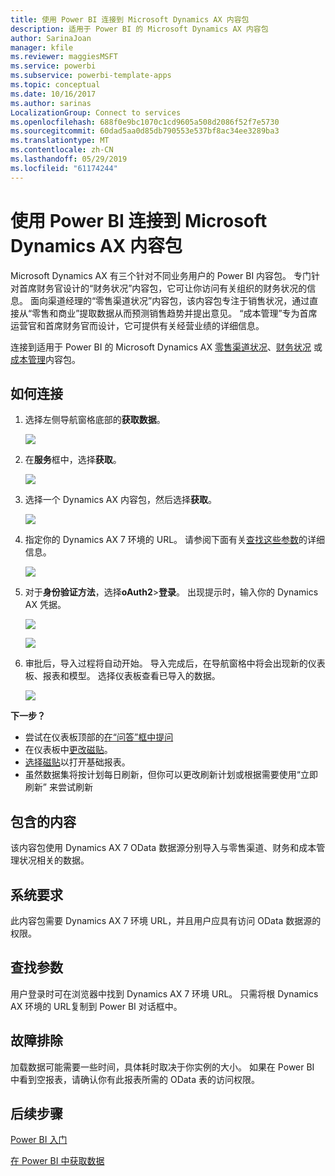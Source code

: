 ```yaml
---
title: 使用 Power BI 连接到 Microsoft Dynamics AX 内容包
description: 适用于 Power BI 的 Microsoft Dynamics AX 内容包
author: SarinaJoan
manager: kfile
ms.reviewer: maggiesMSFT
ms.service: powerbi
ms.subservice: powerbi-template-apps
ms.topic: conceptual
ms.date: 10/16/2017
ms.author: sarinas
LocalizationGroup: Connect to services
ms.openlocfilehash: 688f0e9bc1070c1cd9605a508d2086f52f7e5730
ms.sourcegitcommit: 60dad5aa0d85db790553e537bf8ac34ee3289ba3
ms.translationtype: MT
ms.contentlocale: zh-CN
ms.lasthandoff: 05/29/2019
ms.locfileid: "61174244"
---
```

# <a name="connect-to-microsoft-dynamics-ax-content-pack-with-power-bi"></a>使用 Power BI 连接到 Microsoft Dynamics AX 内容包
Microsoft Dynamics AX 有三个针对不同业务用户的 Power BI 内容包。 专门针对首席财务官设计的“财务状况”内容包，它可让你访问有关组织的财务状况的信息。 面向渠道经理的“零售渠道状况”内容包，该内容包专注于销售状况，通过直接从“零售和商业”提取数据从而预测销售趋势并提出意见。 “成本管理”专为首席运营官和首席财务官而设计，它可提供有关经营业绩的详细信息。

连接到适用于 Power BI 的 Microsoft Dynamics AX [零售渠道状况](https://app.powerbi.com/getdata/services/dynamics-ax-retail-channel-performance)、[财务状况](https://app.powerbi.com/getdata/services/dynamics-ax-financial-performance) 或[成本管理](https://app.powerbi.com/getdata/services/dynamics-ax-cost-management)内容包。

## <a name="how-to-connect"></a>如何连接
1. 选择左侧导航窗格底部的**获取数据**。
   
   ![](media/service-connect-to-microsoft-dynamics-ax/getdata.png)
2. 在**服务**框中，选择**获取**。
   
   ![](media/service-connect-to-microsoft-dynamics-ax/services.png)
3. 选择一个 Dynamics AX 内容包，然后选择**获取**。
   
   ![](media/service-connect-to-microsoft-dynamics-ax/mdax.png)
4. 指定你的 Dynamics AX 7 环境的 URL。 请参阅下面有关[查找这些参数](#FindingParams)的详细信息。
   
   ![](media/service-connect-to-microsoft-dynamics-ax/params.png)
5. 对于**身份验证方法**，选择**oAuth2**\>**登录**。 出现提示时，输入你的 Dynamics AX 凭据。
   
    ![](media/service-connect-to-microsoft-dynamics-ax/creds.png)
   
    ![](media/service-connect-to-microsoft-dynamics-ax/creds2.png)
6. 审批后，导入过程将自动开始。 导入完成后，在导航窗格中将会出现新的仪表板、报表和模型。 选择仪表板查看已导入的数据。
   
     ![](media/service-connect-to-microsoft-dynamics-ax/dashboard.png)

**下一步？**

* 尝试在仪表板顶部的[在“问答”框中提问](consumer/end-user-q-and-a.md)
* 在仪表板中[更改磁贴](service-dashboard-edit-tile.md)。
* [选择磁贴](consumer/end-user-tiles.md)以打开基础报表。
* 虽然数据集将按计划每日刷新，但你可以更改刷新计划或根据需要使用“立即刷新”  来尝试刷新

## <a name="whats-included"></a>包含的内容
该内容包使用 Dynamics AX 7 OData 数据源分别导入与零售渠道、财务和成本管理状况相关的数据。

## <a name="system-requirements"></a>系统要求
此内容包需要 Dynamics AX 7 环境 URL，并且用户应具有访问 OData 数据源的权限。

## <a name="finding-parameters"></a>查找参数
<a name="FindingParams"></a>

用户登录时可在浏览器中找到 Dynamics AX 7 环境 URL。 只需将根 Dynamics AX 环境的 URL复制到 Power BI 对话框中。

## <a name="troubleshooting"></a>故障排除
加载数据可能需要一些时间，具体耗时取决于你实例的大小。 如果在 Power BI 中看到空报表，请确认你有此报表所需的 OData 表的访问权限。

## <a name="next-steps"></a>后续步骤
[Power BI 入门](service-get-started.md)

[在 Power BI 中获取数据](service-get-data.md)


